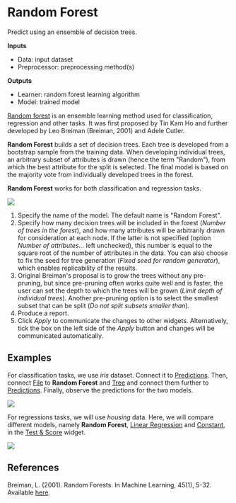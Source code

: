 Random Forest
=============

Predict using an ensemble of decision trees.

**Inputs**

- Data: input dataset
- Preprocessor: preprocessing method(s)

**Outputs**

- Learner: random forest learning algorithm
- Model: trained model

[Random forest](https://en.wikipedia.org/wiki/Random_forest) is an ensemble learning method used for classification, regression and other tasks. It was first proposed by Tin Kam Ho and further developed by Leo Breiman (Breiman, 2001) and Adele Cutler.

**Random Forest** builds a set of decision trees. Each tree is developed from a bootstrap sample from the training data. When developing individual trees, an arbitrary subset of attributes is drawn (hence the term "Random"), from which the best attribute for the split is selected. The final model is based on the majority vote from individually developed trees in the forest.

**Random Forest** works for both classification and regression tasks.

![](images/RandomForest-stamped.png)

1. Specify the name of the model. The default name is "Random Forest".
2. Specify how many decision trees will be included in the forest (*Number of trees in the forest*), and how many attributes will be arbitrarily drawn for consideration at each node. If the latter is not specified (option *Number of attributes...* left unchecked), this number is equal to the square root of the number of attributes in the data. You can also choose to fix the seed for tree generation (*Fixed seed for random generator*), which enables replicability of the results.
3. Original Breiman's proposal is to grow the trees without any pre-pruning, but since pre-pruning often works quite well and is faster, the user can set the depth to which the trees will be grown (*Limit depth of individual trees*). Another pre-pruning option is to select the smallest subset that can be split (*Do not split subsets smaller than*).
4. Produce a report.
5. Click *Apply* to communicate the changes to other widgets. Alternatively, tick the box on the left side of the *Apply* button and changes will be communicated automatically.

Examples
--------

For classification tasks, we use *iris* dataset. Connect it to [Predictions](../evaluation/predictions.md). Then, connect [File](../data/file.md) to **Random Forest** and [Tree](../model/tree.md) and connect them further to [Predictions](../evaluation/predictions.md). Finally, observe the predictions for the two models.

![](images/RandomForest-classification.png)

For regressions tasks, we will use *housing* data. Here, we will compare different models, namely **Random Forest**, [Linear Regression](../model/linearregression.md) and [Constant](../model/constant.md), in the [Test & Score](../evaluation/testandscore.md) widget.

![](images/RandomForest-regression.png)

References
----------

Breiman, L. (2001). Random Forests. In Machine Learning, 45(1), 5-32. Available [here](https://www.stat.berkeley.edu/~breiman/randomforest2001.pdf).
